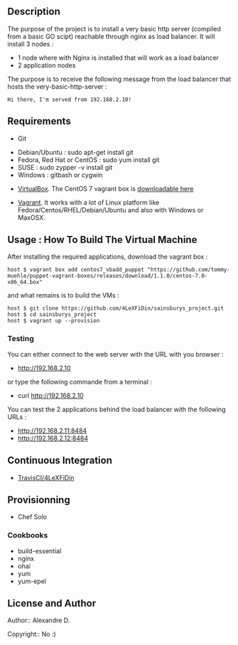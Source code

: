 ## Description

The purpose of the project is to install a very basic http server (compiled from a basic GO scipt) reachable through nginx as load balancer. It will install 3 nodes :

* 1 node where with Nginx is installed that will work as a load balancer
* 2 application nodes 

The purpose is to receive the following message from the load balancer that hosts the very-basic-http-server :

    Hi there, I'm served from 192.168.2.10!

## Requirements

* Git
 - Debian/Ubuntu : sudo apt-get install git
 - Fedora, Red Hat or CentOS : sudo yum install git
 - SUSE : sudo zypper -v install git
 - Windows : gitbash or cygwin

* [VirtualBox](https://www.virtualbox.org). The CentOS 7 vagrant box is [downloadable here](https://github.com/tommy-muehle/puppet-vagrant-boxes/releases/download/1.1.0/centos-7.0-x86_64.box)

* [Vagrant](https://www.vagrantup.com/downloads.html). It works with a lot of Linux platform like Fedora/Centos/RHEL/Debian/Ubuntu and also with Windows or MaxOSX.

## Usage :  How To Build The Virtual Machine

After installing the required applications, download the vagrant box :

    host $ vagrant box add centos7_vbadd_puppet "https://github.com/tommy-muehle/puppet-vagrant-boxes/releases/download/1.1.0/centos-7.0-x86_64.box"
 and what remains is to build the VMs :

    host $ git clone https://github.com/4LeXFiDin/sainsburys_project.git
    host $ cd sainsburys_project
    host $ vagrant up --provision

### Testing

You can either connect to the web server with the URL with you browser :
 - http://192.168.2.10
    
or type the following commande from a terminal :
 - curl http://192.168.2.10
   
You can test the 2 applications behind the load balancer with the following URLs :
 - http://192.168.2.11:8484
 - http://192.168.2.12:8484

## Continuous Integration

 - [TravisCI/4LeXFiDin](https://travis-ci.org/4LeXFiDin/vagrant_nginx_round-robin/builds)

## Provisionning

- Chef Solo

### Cookbooks

 - build-essential
 - nginx
 - ohai
 - yum
 - yum-epel

## License and Author

Author:: Alexandre D.

Copyright:: No :)
